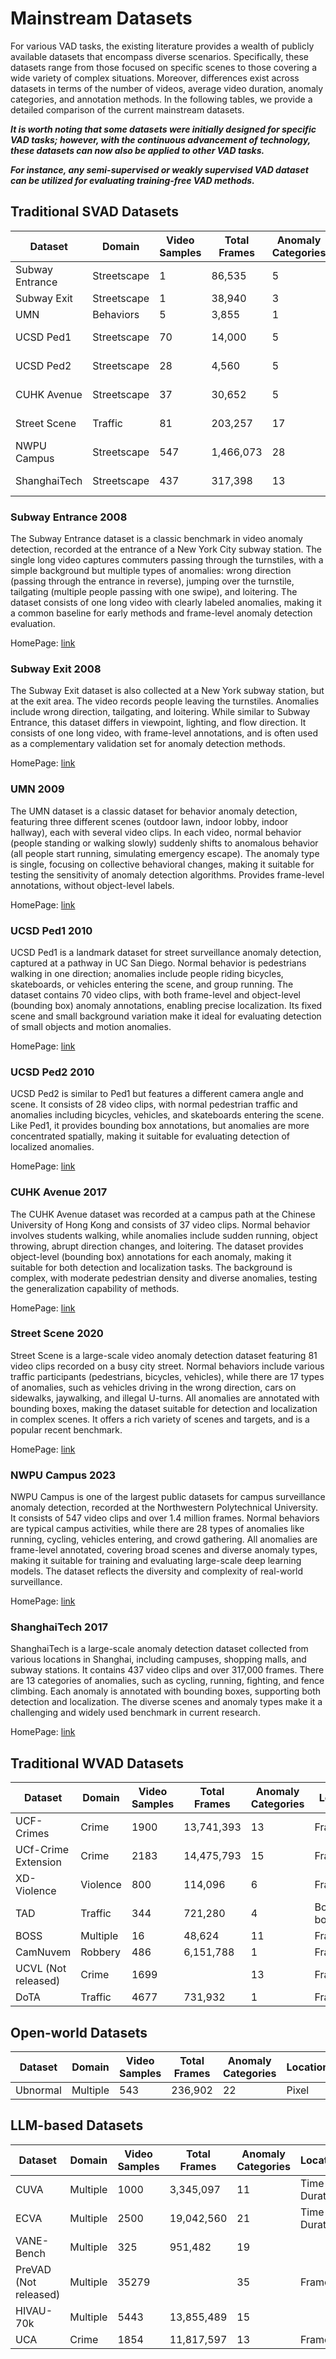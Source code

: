 Mainstream Datasets
====

For various VAD tasks, the existing literature provides a wealth of publicly available datasets that encompass diverse scenarios. Specifically, these datasets range from those focused on specific scenes to those covering a wide variety of complex situations. Moreover, differences exist across datasets in terms of the number of videos, average video duration, anomaly categories, and annotation methods. In the following tables, we provide a detailed comparison of the current mainstream datasets. 

***It is worth noting that some datasets were initially designed for specific VAD tasks; however, with the continuous advancement of technology, these datasets can now also be applied to other VAD tasks.***

***For instance, any semi-supervised or weakly supervised VAD dataset can be utilized for evaluating training-free VAD methods.***

Traditional SVAD Datasets
----
| Dataset               | Domain       | Video Samples | Total Frames | Anomaly Categories | Location      | Understanding | Audio |
|-----------------------|-------------|---------------|--------------|--------------------|---------------|---------------|-------|
| Subway Entrance       | Streetscape  | 1             | 86,535       | 5                  | Frame         |               |       |
| Subway Exit           | Streetscape  | 1             | 38,940       | 3                  | Frame         |               |       |
| UMN                   | Behaviors    | 5             | 3,855        | 1                  | Frame         |               |       |
| UCSD Ped1             | Streetscape  | 70            | 14,000       | 5                  | Bounding-box  |               |       |
| UCSD Ped2             | Streetscape  | 28            | 4,560        | 5                  | Bounding-box  |               |       |
| CUHK Avenue           | Streetscape  | 37            | 30,652       | 5                  | Bounding-box  |               |       |
| Street Scene          | Traffic      | 81            | 203,257      | 17                 | Bounding-box  |               |       |
| NWPU Campus           | Streetscape  | 547           | 1,466,073    | 28                 | Frame         |               |       |
| ShanghaiTech          | Streetscape  | 437           | 317,398      | 13                 | Bounding-box  |               |       |

### Subway Entrance 2008

The Subway Entrance dataset is a classic benchmark in video anomaly detection, recorded at the entrance of a New York City subway station. The single long video captures commuters passing through the turnstiles, with a simple background but multiple types of anomalies: wrong direction (passing through the entrance in reverse), jumping over the turnstile, tailgating (multiple people passing with one swipe), and loitering. The dataset consists of one long video with clearly labeled anomalies, making it a common baseline for early methods and frame-level anomaly detection evaluation.

HomePage: [link](https://vision.eecs.yorku.ca/research/anomalous-behaviour-data/sets/)

### Subway Exit 2008

The Subway Exit dataset is also collected at a New York subway station, but at the exit area. The video records people leaving the turnstiles. Anomalies include wrong direction, tailgating, and loitering. While similar to Subway Entrance, this dataset differs in viewpoint, lighting, and flow direction. It consists of one long video, with frame-level annotations, and is often used as a complementary validation set for anomaly detection methods.

HomePage: [link](https://vision.eecs.yorku.ca/research/anomalous-behaviour-data/sets/)

### UMN 2009

The UMN dataset is a classic dataset for behavior anomaly detection, featuring three different scenes (outdoor lawn, indoor lobby, indoor hallway), each with several video clips. In each video, normal behavior (people standing or walking slowly) suddenly shifts to anomalous behavior (all people start running, simulating emergency escape). The anomaly type is single, focusing on collective behavioral changes, making it suitable for testing the sensitivity of anomaly detection algorithms. Provides frame-level annotations, without object-level labels.

HomePage: [link](https://www.crcv.ucf.edu/research/projects/abnormal-crowd-behavior-detection-using-social-force-model/)

### UCSD Ped1 2010

UCSD Ped1 is a landmark dataset for street surveillance anomaly detection, captured at a pathway in UC San Diego. Normal behavior is pedestrians walking in one direction; anomalies include people riding bicycles, skateboards, or vehicles entering the scene, and group running. The dataset contains 70 video clips, with both frame-level and object-level (bounding box) anomaly annotations, enabling precise localization. Its fixed scene and small background variation make it ideal for evaluating detection of small objects and motion anomalies.

HomePage: [link](http://www.svcl.ucsd.edu/projects/anomaly/dataset.htm)

### UCSD Ped2 2010

UCSD Ped2 is similar to Ped1 but features a different camera angle and scene. It consists of 28 video clips, with normal pedestrian traffic and anomalies including bicycles, vehicles, and skateboards entering the scene. Like Ped1, it provides bounding box annotations, but anomalies are more concentrated spatially, making it suitable for evaluating detection of localized anomalies.

HomePage: [link](http://www.svcl.ucsd.edu/projects/anomaly/dataset.htm)

### CUHK Avenue 2017

The CUHK Avenue dataset was recorded at a campus path at the Chinese University of Hong Kong and consists of 37 video clips. Normal behavior involves students walking, while anomalies include sudden running, object throwing, abrupt direction changes, and loitering. The dataset provides object-level (bounding box) annotations for each anomaly, making it suitable for both detection and localization tasks. The background is complex, with moderate pedestrian density and diverse anomalies, testing the generalization capability of methods.

HomePage: [link](https://www.cse.cuhk.edu.hk/leojia/projects/detectabnormal/dataset.html)

###  Street Scene 2020

Street Scene is a large-scale video anomaly detection dataset featuring 81 video clips recorded on a busy city street. Normal behaviors include various traffic participants (pedestrians, bicycles, vehicles), while there are 17 types of anomalies, such as vehicles driving in the wrong direction, cars on sidewalks, jaywalking, and illegal U-turns. All anomalies are annotated with bounding boxes, making the dataset suitable for detection and localization in complex scenes. It offers a rich variety of scenes and targets, and is a popular recent benchmark.

HomePage: [link](https://www.merl.com/research/highlights/video-anomaly-detection)

###  NWPU Campus 2023

NWPU Campus is one of the largest public datasets for campus surveillance anomaly detection, recorded at the Northwestern Polytechnical University. It consists of 547 video clips and over 1.4 million frames. Normal behaviors are typical campus activities, while there are 28 types of anomalies like running, cycling, vehicles entering, and crowd gathering. All anomalies are frame-level annotated, covering broad scenes and diverse anomaly types, making it suitable for training and evaluating large-scale deep learning models. The dataset reflects the diversity and complexity of real-world surveillance.

HomePage: [link](https://campusvad.github.io)

### ShanghaiTech 2017

ShanghaiTech is a large-scale anomaly detection dataset collected from various locations in Shanghai, including campuses, shopping malls, and subway stations. It contains 437 video clips and over 317,000 frames. There are 13 categories of anomalies, such as cycling, running, fighting, and fence climbing. Each anomaly is annotated with bounding boxes, supporting both detection and localization. The diverse scenes and anomaly types make it a challenging and widely used benchmark in current research.

HomePage: [link](https://svip-lab.github.io/dataset/campus_dataset.html)

Traditional WVAD Datasets
----
| Dataset               | Domain       | Video Samples | Total Frames | Anomaly Categories | Location      | Understanding | Audio |
|-----------------------|-------------|---------------|--------------|--------------------|---------------|---------------|-------|
| UCF-Crimes            | Crime        | 1900          | 13,741,393   | 13                 | Frame         | Classify      |       |
| UCf-Crime Extension   | Crime        | 2183          | 14,475,793   | 15                 | Frame         | Classify      |       |
| XD-Violence           | Violence     | 800           | 114,096      | 6                  | Frame         | Classify      | ✔     |
| TAD                   | Traffic      | 344           | 721,280      | 4                  | Bounding-box  |               |       |
| BOSS                  | Multiple     | 16            | 48,624       | 11                 | Frame         | Classify      | ✔     |
| CamNuvem              | Robbery      | 486           | 6,151,788    | 1                  | Frame         |               |       |
| UCVL (Not released)   | Crime        | 1699          |              | 13                 | Frame         | Classify      |       |
| DoTA                  | Traffic      | 4677          | 731,932      | 1                  | Frame         |               |       |

Open-world Datasets
----
| Dataset               | Domain       | Video Samples | Total Frames | Anomaly Categories | Location      | Understanding | Audio |
|-----------------------|-------------|---------------|--------------|--------------------|---------------|---------------|-------|
| Ubnormal              | Multiple     | 543           | 236,902      | 22                 | Pixel         | Classify      |       |

LLM-based Datasets
----
| Dataset               | Domain       | Video Samples | Total Frames | Anomaly Categories | Location      | Understanding | Audio |
|-----------------------|-------------|---------------|--------------|--------------------|---------------|---------------|-------|
| CUVA                  | Multiple     | 1000          | 3,345,097    | 11                 | Time Duration | Video QA      | ✔     |
| ECVA                  | Multiple     | 2500          | 19,042,560   | 21                 | Time Duration | Video QA      | ✔     |
| VANE-Bench            | Multiple     | 325           | 951,482      | 19                 |               | Video QA      |       |
| PreVAD (Not released) | Multiple     | 35279         |              | 35                 | Frame         | Video QA      |       |
| HIVAU-70k             | Multiple     | 5443          | 13,855,489   | 15                 |               | Video QA      | ✔     |
| UCA                   | Crime        | 1854          | 11,817,597   | 13                 | Frame         | Video QA      | ✔     |
